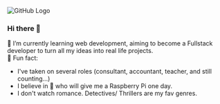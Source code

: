 ![GitHub Logo](https://i.ibb.co/F6WLz2m/Yellow-Home-Yoga-Facebook-Cover-2.png)

### Hi there 👋
🌱 I’m currently learning web development, aiming to become a Fullstack developer to turn all my ideas into real life projects.<br>
:high_brightness: Fun fact: 
- I've taken on several roles (consultant, accountant, teacher, and still counting...)
- I believe in :santa: who will give me a Raspberry Pi one day.
- I don't watch romance. Detectives/ Thrillers are my fav genres.
<!--
**liti-dev/liti-dev** is a ✨ _special_ ✨ repository because its `README.md` (this file) appears on your GitHub profile.

Here are some ideas to get you started:

- 🔭 I’m currently working on ...
- 🌱 I’m currently learning ...
- 👯 I’m looking to collaborate on ...
- 🤔 I’m looking for help with ...
- 💬 Ask me about ...
- 📫 How to reach me: ...
- 😄 Pronouns: ...
- ⚡ Fun fact: ...
-->
